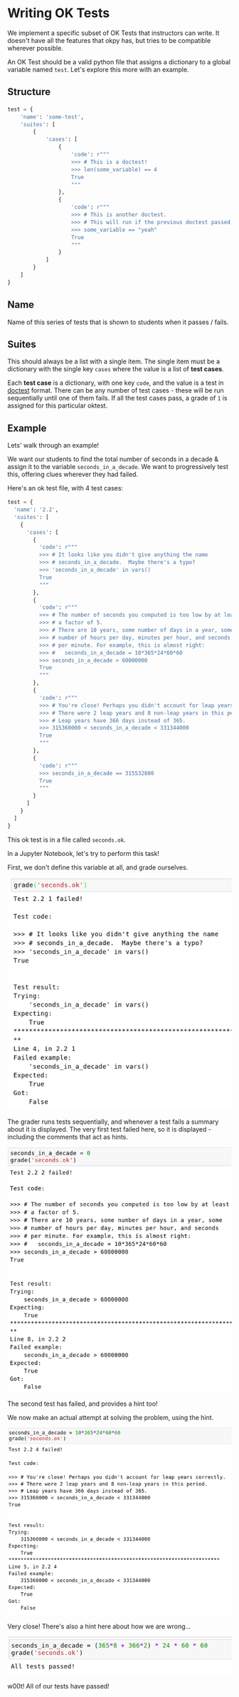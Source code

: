 # Writing OK Tests

We implement a specific subset of OK Tests that instructors
can write. It doesn't have all the features that okpy has, but
tries to be compatible wherever possible. 

An OK Test should be a valid python file that assigns a dictionary
to a global variable named `test`. Let's explore this more with an
example.

## Structure

```python
test = {
    'name': 'some-test',
    'suites': [
        {
            'cases': [
                {
                    'code': r"""
                    >>> # This is a doctest!
                    >>> len(some_variable) == 4
                    True
                    """
                },
                {
                    'code': r"""
                    >>> # This is another doctest.
                    >>> # This will run if the previous doctest passed
                    >>> some_variable == "yeah"
                    True
                    """
                }
            ]
        }
    ]
}
```

## Name

Name of this series of tests that is shown to students when it passes / fails.

## Suites

This should always be a list with a single item. The single item must
be a dictionary with the single key `cases` where the value is a list of
**test cases**.

Each **test case** is a dictionary, with one key `code`, and the value is
a test in [doctest](https://docs.python.org/3.6/library/doctest.html) format.
There can be any number of test cases - these will be run sequentially until
one of them fails. If all the test cases pass, a grade of `1` is assigned
for this particular oktest.

## Example

Lets' walk through an example!

We want our students to find the total number of seconds in a decade &
assign it to the variable `seconds_in_a_decade`. We want to progressively
test this, offering clues wherever they had failed.

Here's an ok test file, with 4 test cases:

```python
test = {
  'name': '2.2',
  'suites': [
    {
      'cases': [
        {
          'code': r"""
          >>> # It looks like you didn't give anything the name
          >>> # seconds_in_a_decade.  Maybe there's a typo?
          >>> 'seconds_in_a_decade' in vars()
          True
          """
        },
        {
          'code': r"""
          >>> # The number of seconds you computed is too low by at least
          >>> # a factor of 5.
          >>> # There are 10 years, some number of days in a year, some 
          >>> # number of hours per day, minutes per hour, and seconds
          >>> # per minute. For example, this is almost right:
          >>> #   seconds_in_a_decade = 10*365*24*60*60
          >>> seconds_in_a_decade > 60000000
          True
          """
        },
        {
          'code': r"""
          >>> # You're close! Perhaps you didn't account for leap years correctly.
          >>> # There were 2 leap years and 8 non-leap years in this period.
          >>> # Leap years have 366 days instead of 365.
          >>> 315360000 < seconds_in_a_decade < 331344000
          True
          """
        },
        {
          'code': r"""
          >>> seconds_in_a_decade == 315532800
          True
          """
        }
      ]
    }
  ]
}
```

This ok test is in a file called `seconds.ok`.

In a Jupyter Notebook, let's try to perform this task!

First, we don't define this variable at all, and grade ourselves.

![variable undefined](images/ok-example-1.png)

The grader runs tests sequentially, and whenever a test fails a
summary about it is displayed. The very first test failed here,
so it is displayed - including the comments that act as hints.

![wrong seconds](images/ok-example-2.png)

The second test has failed, and provides a hint too!

We now make an actual attempt at solving the problem, using the
hint.

![almost right](images/ok-example-3.png)

Very close! There's also a hint here about how we are wrong...

![right](images/ok-example-4.png)

w00t! All of our tests have passed!
